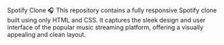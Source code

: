 Spotify Clone 🎧
This repository contains a fully responsive Spotify clone built using only HTML and CSS. It captures the sleek design and user interface of the popular music streaming platform, offering a visually appealing and clean layout.
